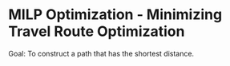 # MILP Optimization - Minimizing Travel Route Optimization
Goal: To construct a path that has the shortest distance.
